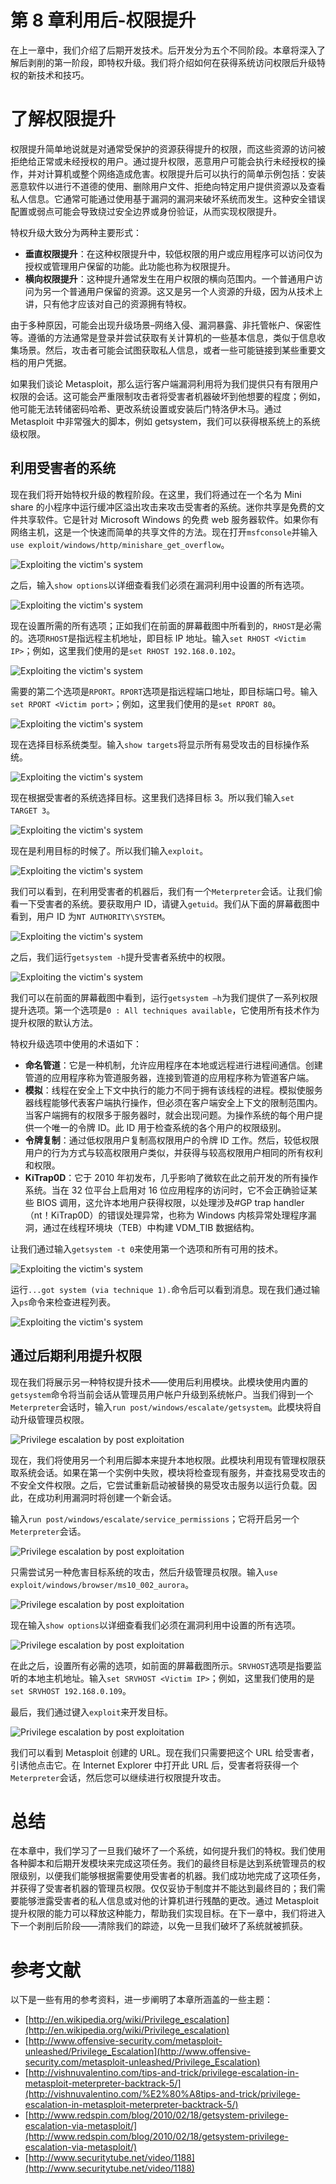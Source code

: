 # 第 8 章利用后-权限提升

在上一章中，我们介绍了后期开发技术。后开发分为五个不同阶段。本章将深入了解后剥削的第一阶段，即特权升级。我们将介绍如何在获得系统访问权限后升级特权的新技术和技巧。

# 了解权限提升

权限提升简单地说就是对通常受保护的资源获得提升的权限，而这些资源的访问被拒绝给正常或未经授权的用户。通过提升权限，恶意用户可能会执行未经授权的操作，并对计算机或整个网络造成危害。权限提升后可以执行的简单示例包括：安装恶意软件以进行不道德的使用、删除用户文件、拒绝向特定用户提供资源以及查看私人信息。它通常可能通过使用基于漏洞的漏洞来破坏系统而发生。这种安全错误配置或弱点可能会导致绕过安全边界或身份验证，从而实现权限提升。

特权升级大致分为两种主要形式：

*   **垂直权限提升**：在这种权限提升中，较低权限的用户或应用程序可以访问仅为授权或管理用户保留的功能。此功能也称为权限提升。
*   **横向权限提升**：这种提升通常发生在用户权限的横向范围内。一个普通用户访问为另一个普通用户保留的资源。这又是另一个人资源的升级，因为从技术上讲，只有他才应该对自己的资源拥有特权。

由于多种原因，可能会出现升级场景–网络入侵、漏洞暴露、非托管帐户、保密性等。遵循的方法通常是登录并尝试获取有关计算机的一些基本信息，类似于信息收集场景。然后，攻击者可能会试图获取私人信息，或者一些可能链接到某些重要文档的用户凭据。

如果我们谈论 Metasploit，那么运行客户端漏洞利用将为我们提供只有有限用户权限的会话。这可能会严重限制攻击者将受害者机器破坏到他想要的程度；例如，他可能无法转储密码哈希、更改系统设置或安装后门特洛伊木马。通过 Metasploit 中非常强大的脚本，例如 getsystem，我们可以获得根系统上的系统级权限。

## 利用受害者的系统

现在我们将开始特权升级的教程阶段。在这里，我们将通过在一个名为 Mini share 的小程序中运行缓冲区溢出攻击来攻击受害者的系统。迷你共享是免费的文件共享软件。它是针对 Microsoft Windows 的免费 web 服务器软件。如果你有网络主机，这是一个快速而简单的共享文件的方法。现在打开`msfconsole`并输入`use exploit/windows/http/minishare_get_overflow`。

![Exploiting the victim's system](img/3589OS_08_01.jpg)

之后，输入`show options`以详细查看我们必须在漏洞利用中设置的所有选项。

![Exploiting the victim's system](img/3589OS_08_02.jpg)

现在设置所需的所有选项；正如我们在前面的屏幕截图中所看到的，`RHOST`是必需的。选项`RHOST`是指远程主机地址，即目标 IP 地址。输入`set RHOST <Victim IP>`；例如，这里我们使用的是`set RHOST 192.168.0.102`。

![Exploiting the victim's system](img/3589OS_08_03.jpg)

需要的第二个选项是`RPORT`。`RPORT`选项是指远程端口地址，即目标端口号。输入`set RPORT <Victim port>`；例如，这里我们使用的是`set RPORT 80`。

![Exploiting the victim's system](img/3589OS_08_04.jpg)

现在选择目标系统类型。输入`show targets`将显示所有易受攻击的目标操作系统。

![Exploiting the victim's system](img/3589OS_08_05.jpg)

现在根据受害者的系统选择目标。这里我们选择目标 3。所以我们输入`set TARGET 3`。

![Exploiting the victim's system](img/3589OS_08_06.jpg)

现在是利用目标的时候了。所以我们输入`exploit`。

![Exploiting the victim's system](img/3589OS_08_07.jpg)

我们可以看到，在利用受害者的机器后，我们有一个`Meterpreter`会话。让我们偷看一下受害者的系统。要获取用户 ID，请键入`getuid`。我们从下面的屏幕截图中看到，用户 ID 为`NT AUTHORITY\SYSTEM`。

![Exploiting the victim's system](img/3589OS_08_08.jpg)

之后，我们运行`getsystem -h`提升受害者系统中的权限。

![Exploiting the victim's system](img/3589OS_08_09.jpg)

我们可以在前面的屏幕截图中看到，运行`getsystem –h`为我们提供了一系列权限提升选项。第一个选项是`0 : All techniques available`，它使用所有技术作为提升权限的默认方法。

特权升级选项中使用的术语如下：

*   **命名管道**：它是一种机制，允许应用程序在本地或远程进行进程间通信。创建管道的应用程序称为管道服务器，连接到管道的应用程序称为管道客户端。
*   **模拟**：线程在安全上下文中执行的能力不同于拥有该线程的进程。模拟使服务器线程能够代表客户端执行操作，但必须在客户端安全上下文的限制范围内。当客户端拥有的权限多于服务器时，就会出现问题。为操作系统的每个用户提供一个唯一的令牌 ID。此 ID 用于检查系统的各个用户的权限级别。
*   **令牌复制**：通过低权限用户复制高权限用户的令牌 ID 工作。然后，较低权限用户的行为方式与较高权限用户类似，并获得与较高权限用户相同的所有权利和权限。
*   **KiTrap0D**：它于 2010 年初发布，几乎影响了微软在此之前开发的所有操作系统。当在 32 位平台上启用对 16 位应用程序的访问时，它不会正确验证某些 BIOS 调用，这允许本地用户获得权限，以处理涉及#GP trap handler（nt！KiTrap0D）的错误处理异常，也称为 Windows 内核异常处理程序漏洞，通过在线程环境块（TEB）中构建 VDM_TIB 数据结构。

让我们通过输入`getsystem -t 0`来使用第一个选项和所有可用的技术。

![Exploiting the victim's system](img/3589OS_08_10.jpg)

运行`...got system (via technique 1).`命令后可以看到消息。现在我们通过输入`ps`命令来检查进程列表。

![Exploiting the victim's system](img/3589OS_08_11.jpg)

## 通过后期利用提升权限

现在我们将展示另一种特权提升技术——使用后利用模块。此模块使用内置的`getsystem`命令将当前会话从管理员用户帐户升级到系统帐户。当我们得到一个`Meterpreter`会话时，输入`run post/windows/escalate/getsystem`。此模块将自动升级管理员权限。

![Privilege escalation by post exploitation](img/3589OS_08_12.jpg)

现在，我们将使用另一个利用后脚本来提升本地权限。此模块利用现有管理权限获取系统会话。如果在第一个实例中失败，模块将检查现有服务，并查找易受攻击的不安全文件权限。之后，它尝试重新启动被替换的易受攻击服务以运行负载。因此，在成功利用漏洞时将创建一个新会话。

输入`run post/windows/escalate/service_permissions`；它将开启另一个`Meterpreter`会话。

![Privilege escalation by post exploitation](img/3589OS_08_13.jpg)

只需尝试另一种危害目标系统的攻击，然后升级管理员权限。输入`use exploit/windows/browser/ms10_002_aurora`。

![Privilege escalation by post exploitation](img/3589OS_08_14.jpg)

现在输入`show options`以详细查看我们必须在漏洞利用中设置的所有选项。

![Privilege escalation by post exploitation](img/3589OS_08_15.jpg)

在此之后，设置所有必需的选项，如前面的屏幕截图所示。`SRVHOST`选项是指要监听的本地主机地址。输入`set SRVHOST <Victim IP>`；例如，这里我们使用的是`set SRVHOST 192.168.0.109`。

最后，我们通过键入`exploit`来开发目标。

![Privilege escalation by post exploitation](img/3589OS_08_16.jpg)

我们可以看到 Metasploit 创建的 URL。现在我们只需要把这个 URL 给受害者，引诱他点击它。在 Internet Explorer 中打开此 URL 后，受害者将获得一个`Meterpreter`会话，然后您可以继续进行权限提升攻击。

# 总结

在本章中，我们学习了一旦我们破坏了一个系统，如何提升我们的特权。我们使用各种脚本和后期开发模块来完成这项任务。我们的最终目标是达到系统管理员的权限级别，以便我们能够根据需要使用受害者的机器。我们成功地完成了这项任务，并获得了受害者机器的管理员权限。仅仅妥协于制度并不能达到最终目的；我们需要能够泄露受害者的私人信息或对他的计算机进行残酷的更改。通过 Metasploit 提升权限的能力可以释放这种能力，帮助我们实现目标。在下一章中，我们将进入下一个剥削后阶段——清除我们的踪迹，以免一旦我们破坏了系统就被抓获。

# 参考文献

以下是一些有用的参考资料，进一步阐明了本章所涵盖的一些主题：

*   [http://en.wikipedia.org/wiki/Privilege_escalation](http://en.wikipedia.org/wiki/Privilege_escalation)
*   [http://www.offensive-security.com/metasploit-unleashed/Privilege_Escalation](http://www.offensive-security.com/metasploit-unleashed/Privilege_Escalation)
*   [http://vishnuvalentino.com/tips-and-trick/privilege-escalation-in-metasploit-meterpreter-backtrack-5/](http://vishnuvalentino.com/%E2%80%A8tips-and-trick/privilege-escalation-in-metasploit-meterpreter-backtrack-5/)
*   [http://www.redspin.com/blog/2010/02/18/getsystem-privilege-escalation-via-metasploit/](http://www.redspin.com/blog/2010/02/18/getsystem-privilege-escalation-via-metasploit/)
*   [http://www.securitytube.net/video/1188](http://www.securitytube.net/video/1188)